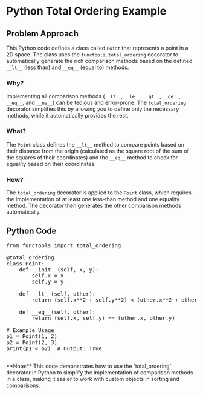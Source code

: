 # Python Total Ordering Example

<div class="content">

## Problem Approach

This Python code defines a class called `Point` that represents a point in a 2D space. The class uses the `functools.total_ordering` decorator to automatically generate the rich comparison methods based on the defined `__lt__` (less than) and `__eq__` (equal to) methods.

### Why?

Implementing all comparison methods (`__lt__`, `__le__`, `__gt__`, `__ge__`, `__eq__`, and `__ne__`) can be tedious and error-prone. The `total_ordering` decorator simplifies this by allowing you to define only the necessary methods, while it automatically provides the rest.

### What?

The `Point` class defines the `__lt__` method to compare points based on their distance from the origin (calculated as the square root of the sum of the squares of their coordinates) and the `__eq__` method to check for equality based on their coordinates.

### How?

The `total_ordering` decorator is applied to the `Point` class, which requires the implementation of at least one less-than method and one equality method. The decorator then generates the other comparison methods automatically.

</div>

## Python Code

<pre>from functools import total_ordering

@total_ordering
class Point:
    def __init__(self, x, y):
        self.x = x
        self.y = y

    def __lt__(self, other):
        return (self.x**2 + self.y**2) < (other.x**2 + other.y**2)

    def __eq__(self, other):
        return (self.x, self.y) == (other.x, other.y)

# Example Usage
p1 = Point(1, 2)
p2 = Point(2, 3)
print(p1 < p2)  # Output: True
    </pre>

<div class="note">**Note:** This code demonstrates how to use the `total_ordering` decorator in Python to simplify the implementation of comparison methods in a class, making it easier to work with custom objects in sorting and comparisons.</div>